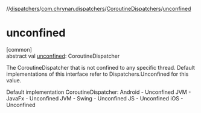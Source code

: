 //[dispatchers](../../../index.md)/[com.chrynan.dispatchers](../index.md)/[CoroutineDispatchers](index.md)/[unconfined](unconfined.md)

# unconfined

[common]\
abstract val [unconfined](unconfined.md): CoroutineDispatcher

The CoroutineDispatcher that is not confined to any specific thread. Default implementations of this interface refer to Dispatchers.Unconfined for this value.

Default implementation CoroutineDispatcher: Android - Unconfined JVM - JavaFx - Unconfined JVM - Swing - Unconfined JS - Unconfined iOS - Unconfined
